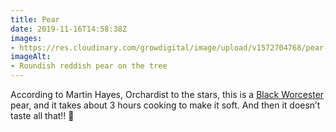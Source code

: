 ```yaml
---
title: Pear
date: 2019-11-16T14:58:38Z
images:
- https://res.cloudinary.com/growdigital/image/upload/v1572704768/pear-410F45BF.jpg
imageAlt:
- Roundish reddish pear on the tree
---
```


According to Martin Hayes, Orchardist to the stars, this is a [Black Worcester](https://en.wikipedia.org/wiki/Black_Worcester_pear) pear, and it takes about 3 hours cooking to make it soft. And then it doesn’t taste all that!! 🍐
